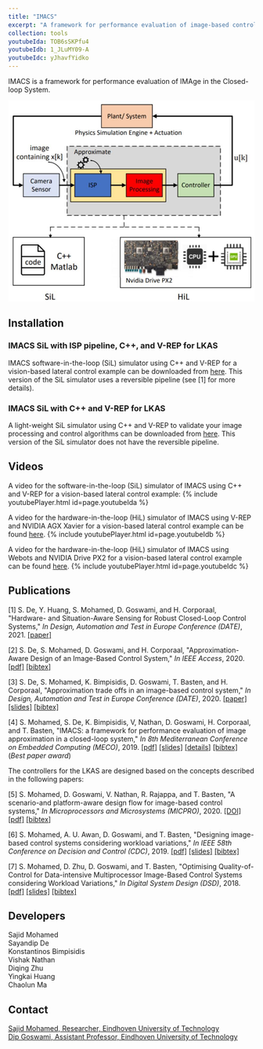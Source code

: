 ```yaml
---
title: "IMACS"
excerpt: "A framework for performance evaluation of image-based control systems<br/>"
collection: tools
youtubeIda: TOB6sSKPfu4
youtubeIdb: 1_JLuMY09-A
youtubeIdc: yJhavfYidko
---
```

IMACS is a framework for performance evaluation of IMAge in the Closed-loop System.

<p align="center">
  <img src='/images/IMACS.JPG' width="600">
</p>

## Installation

### IMACS SiL with ISP pipeline, C++, and V-REP for LKAS
IMACS software-in-the-loop (SiL) simulator using C++ and V-REP for a vision-based lateral control example can be downloaded from [here](https://github.com/sayandipde/approx_ibc). This version of the SiL simulator uses a reversible pipeline (see [1] for more details).

### IMACS SiL with C++ and V-REP for LKAS
A light-weight SiL simulator using C++ and V-REP to validate your image processing and control algorithms can be downloaded from [here](https://github.com/sajid-mohamed/cppVrepLKAS). This version of the SiL simulator does not have the reversible pipeline.

## Videos

A video for the software-in-the-loop (SiL) simulator of IMACS using C++ and V-REP for a vision-based lateral control example:
{% include youtubePlayer.html id=page.youtubeIda %}

A video for the hardware-in-the-loop (HiL) simulator of IMACS using V-REP and NVIDIA AGX Xavier for a vision-based lateral control example can be found [here](https://youtu.be/1_JLuMY09-A).
{% include youtubePlayer.html id=page.youtubeIdb %}

A video for the hardware-in-the-loop (HiL) simulator of IMACS using Webots and NVIDIA Drive PX2 for a vision-based lateral control example can be found [here](https://youtu.be/yJhavfYidko).
{% include youtubePlayer.html id=page.youtubeIdc %}

## Publications

[1] S. De, Y. Huang, S. Mohamed, D. Goswami, and H. Corporaal, &quot;Hardware- and Situation-Aware Sensing for Robust
Closed-Loop Control Systems,&quot; <i>In Design, Automation and Test in Europe Conference (DATE)</i>, 2021. <a href="https://sajid-mohamed.github.io/files/DATE2021paper.pdf">[paper]</a>

[2] S. De, S. Mohamed, D. Goswami, and H. Corporaal,  &quot;Approximation-Aware Design of an Image-Based Control System,&quot; <i>In IEEE Access</i>, 2020.  <a href="https://ieeexplore.ieee.org/stamp/stamp.jsp?tp=&arnumber=9189775">[pdf]</a> <a href="http://sajid-mohamed.github.io/files/bib_de2020access.txt">[bibtex]</a>

[3] S. De, S. Mohamed, K. Bimpisidis, D. Goswami, T. Basten, and H. Corporaal, &quot;Approximation trade offs in an image-based control system,&quot; <i>In Design, Automation and Test in Europe Conference (DATE)</i>, 2020. <a href="https://sajid-mohamed.github.io/files/DATE2020paper.pdf">[paper]</a> <a href="https://sajid-mohamed.github.io/files/DATE2020slides.pdf">[slides]</a> <a href="http://sajid-mohamed.github.io/files/bib_de2020approximation.txt">[bibtex]</a>

[4] S. Mohamed, S. De, K. Bimpisidis, V, Nathan, D. Goswami, H. Corporaal, and T. Basten,  &quot;IMACS: a framework for performance evaluation of image approximation in a closed-loop system,&quot; <i>In 8th Mediterranean Conference on Embedded Computing (MECO)</i>, 2019. <a href="https://pure.tue.nl/ws/portalfiles/portal/131905081/IMACS.pdf">[pdf]</a> <a href="https://sajid-mohamed.github.io/files/IMACS_.pptx">[slides]</a> <a href="https://sajid-mohamed.github.io/tools/imacs/">[details]</a> <a href="http://sajid-mohamed.github.io/files/bib_mohamed2019imacs.txt">[bibtex]</a> (*Best paper award*) 

The controllers for the LKAS are designed based on the concepts described in the following papers:

[5] S. Mohamed, D. Goswami, V. Nathan, R. Rajappa, and T. Basten, &quot;A scenario-and platform-aware design flow for image-based control systems,&quot; <i>In Microprocessors and Microsystems (MICPRO)</i>, 2020. <a href="https://doi.org/10.1016/j.micpro.2020.103037">[DOI]</a> <a href="https://sajid-mohamed.github.io/files/103037preprint.pdf">[pdf]</a> <a href="http://sajid-mohamed.github.io/files/bib_mohamed2020scenario.txt">[bibtex]</a>

[6] S. Mohamed, A. U. Awan, D. Goswami, and T. Basten, &quot;Designing image-based control systems considering workload variations,&quot; <i>In IEEE 58th Conference on Decision and Control (CDC)</i>, 2019. <a href="https://pure.tue.nl/ws/portalfiles/portal/144403064/CDC_cam_ready.pdf">[pdf]</a> <a href="https://sajid-mohamed.github.io/files/CDC19SMohamed.pptx">[slides]</a> <a href="http://sajid-mohamed.github.io/files/bib_mohamed2019designing.txt">[bibtex]</a>

[7] S. Mohamed, D. Zhu, D. Goswami, and T. Basten, &quot;Optimising Quality-of-Control for Data-intensive Multiprocessor Image-Based Control Systems considering Workload Variations,&quot; <i>In Digital System Design (DSD)</i>, 2018. <a href="https://pure.tue.nl/ws/portalfiles/portal/145692692/PID5432947.pdf">[pdf]</a> <a href="https://sajid-mohamed.github.io/files/SPADe_DSD2018v2.pptx">[slides]</a> <a href="http://sajid-mohamed.github.io/files/bib_mohamed2018optimising.txt">[bibtex]</a>

## Developers

Sajid Mohamed <br/>
Sayandip De <br/>
Konstantinos Bimpisidis <br/>
Vishak Nathan <br/>
Diqing Zhu <br/>
Yingkai Huang <br/>
Chaolun Ma

## Contact
[Sajid Mohamed, Researcher, Eindhoven University of Technology](mailto:s.mohamed@tue.nl) <br/>
[Dip Goswami, Assistant Professor, Eindhoven University of Technology](mailto:d.goswami@tue.nl)
